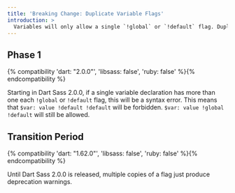 ```yaml
---
title: 'Breaking Change: Duplicate Variable Flags'
introduction: >
  Variables will only allow a single `!global` or `!default` flag. Duplicate flags never had any additional effect, this just ensures that stylesheets are more consistent.
---
```


## Phase 1

{% compatibility 'dart: "2.0.0"', 'libsass: false', 'ruby: false' %}{% endcompatibility %}

Starting in Dart Sass 2.0.0, if a single variable declaration has more than one each `!global` or `!default` flag, this will be a syntax error. This means that `$var: value !default !default` will be forbidden. `$var: value !global !default` will still be allowed.

## Transition Period

{% compatibility 'dart: "1.62.0"', 'libsass: false', 'ruby: false' %}{% endcompatibility %}

Until Dart Sass 2.0.0 is released, multiple copies of a flag just produce deprecation warnings.
